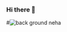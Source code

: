 ### Hi there 👋
#![back ground neha](https://user-images.githubusercontent.com/66299920/144463359-7d9e2148-79b9-42f3-9651-c912c1597d99.jpg)

<!--
**nehagupta1504/nehagupta1504** is a ✨ _special_ ✨ repository because its `README.md` (this file) appears on your GitHub profile.

Here are some ideas to get you started:
![back ground neha](https://user-images.githubusercontent.com/66299920/144463239-25ee7638-c580-4e89-880a-d195eb86e19f.jpg)

- 🔭 I’m currently working on ...
- 🌱 I’m currently learning ...
- 👯 I’m looking to collaborate on ...
- 🤔 I’m looking for help with ...
- 💬 Ask me about ...
- 📫 How to reach me: ...
- 😄 Pronouns: ...
- ⚡ Fun fact: ...
-->
